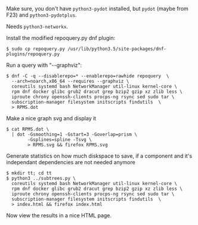 Make sure, you don't have `python3-pydot` installed, but `pydot` (maybe from F23) and `python3-pydotplus`.

Needs `python3-networkx`.


Install the modified repoquery.py dnf plugin:
```
$ sudo cp repoquery.py /usr/lib/python3.5/site-packages/dnf-plugins/repoquery.py
```

Run a query with "--graphviz":
```
$ dnf -C -q --disablerepo=* --enablerepo=rawhide repoquery  \
  --arch=noarch,x86_64 --requires --graphviz \
  coreutils systemd bash NetworkManager util-linux kernel-core \
  rpm dnf docker glibc grub2 dracut grep bzip2 gzip xz zlib less \
  iproute chrony openssh-clients procps-ng rsync sed sudo tar \
  subscription-manager filesystem initscripts findutils  \
  > RPMS.dot

```

Make a nice graph svg and display it
```
$ cat RPMS.dot \
  | dot -Gsmoothing=1 -Gstart=3 -Goverlap=prism \
        -Gsplines=spline -Tsvg \
        > RPMS.svg && firefox RPMS.svg

```

Generate statistics on how much diskspace to save, if a component and it's independant dependencies are not needed anymore
```
$ mkdir tt; cd tt
$ python3 ../subtrees.py \
  coreutils systemd bash NetworkManager util-linux kernel-core \
  rpm dnf docker glibc grub2 dracut grep bzip2 gzip xz zlib less \
  iproute chrony openssh-clients procps-ng rsync sed sudo tar \
  subscription-manager filesystem initscripts findutils  \
  > index.html && firefox index.html
```

Now view the results in a nice HTML page.